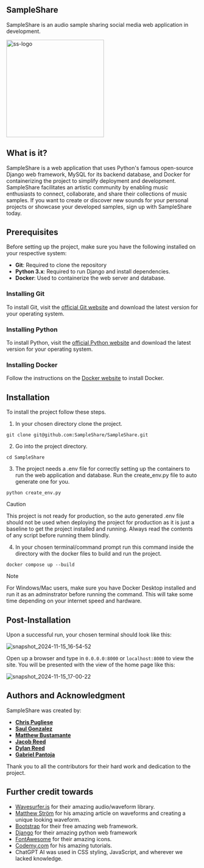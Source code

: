 ## **SampleShare**
SampleShare is an audio sample sharing social media web application in development. 

<img width="256" alt="ss-logo" src="https://github.com/user-attachments/assets/36bfaa1e-85f8-4bb6-a5b6-68188bf9a72c">


## **What is it?**
SampleShare is a web application that uses Python's famous open-source Django web framework, MySQL for its backend database, and Docker for containerizing the project to simplify deployment and development. SampleShare facilitates an artistic community by enabling music enthusiasts to connect, collaborate, and share their collections of music samples. If you want to create or discover new sounds for your personal projects or showcase your developed samples, sign up with SampleShare today.

## Prerequisites

Before setting up the project, make sure you have the following installed on your respective system:
- **Git**: Required to clone the repository
- **Python 3.x**: Required to run Django and install dependencies.
- **Docker**: Used to containerize the web server and database.

### Installing Git
To install Git, visit the [official Git website](https://git-scm.com/) and download the latest version for your operating system.

### Installing Python
To install Python, visit the [official Python website](https://www.python.org/downloads/) and download the latest version for your operating system.

### Installing Docker
Follow the instructions on the [Docker website](https://docs.docker.com/get-docker/) to install Docker.

## **Installation**
To install the project follow these steps.

1. In your chosen directory clone the project.
```
git clone git@github.com:SampleShare/SampleShare.git
```
2. Go into the project directory. 
```
cd SampleShare
```
3. The project needs a .env file for correctly setting up the containers to run the web application and database. Run the create_env.py file to auto generate one for you.
```
python create_env.py
```
> [!caution] 
> This project is not ready for production, so the auto generated .env file should not be used when deploying the project for production as it is just a baseline to get the project installed and running. Always read the contents of any script before running them blindly.

4. In your chosen terminal/command prompt run this command inside the directory with the docker files to build and run the project.
```
docker compose up --build
```
> [!note] 
> For Windows/Mac users, make sure you have Docker Desktop installed and run it as an adminstrator before running the command. This will take some time depending on your internet speed and hardware.

## **Post-Installation**
Upon a successful run, your chosen terminal should look like this:

![snapshot_2024-11-15_16-54-52](https://github.com/user-attachments/assets/46afe0ef-5a1d-400f-a116-682eb5e3fc80)

Open up a browser and type in 
`
0.0.0.0:8000
`
or 
`
localhost:8000
`
to view the site. You will be presented with the view of the home page like this:

![snapshot_2024-11-15_17-00-22](https://github.com/user-attachments/assets/040e02d1-9f2b-4235-9f1d-a5b4fc66cb25)




## **Authors and Acknowledgment**

SampleShare was created by:

- **[Chris Pugliese](https://github.com/chrispugliese)**
- **[Saul Gonzalez](https://github.com/saul178)**
- **[Matthew Bustamante](https://github.com/Matthew-Bustamante)**
- **[Jacob Reed](https://github.com/BeachPeddler)**
- **[Dylan Reed](https://github.com/DylanCReed)**
- **[Gabriel Pantoja](https://github.com/Jeze2)**

Thank you to all the contributors for their hard work and dedication to the project.

## **Further credit towards** 
- [Wavesurfer.js](https://wavesurfer.xyz/) for their amazing audio/waveform library.
- [Matthew Ström](https://css-tricks.com/making-an-audio-waveform-visualizer-with-vanilla-javascript/) for his amazing article on waveforms and creating a unique looking waveform.
- [Bootstrap](https://getbootstrap.com/) for their free amazing web framework.
- [Django](https://www.djangoproject.com/) for their amazing python web framework
- [FontAwesome](https://fontawesome.com/) for their amazing icons.
- [Codemy.com](https://www.youtube.com/@Codemycom) for his amazing tutorials.
- ChatGPT AI was used in CSS styling, JavaScript, and wherever we lacked knowledge.

